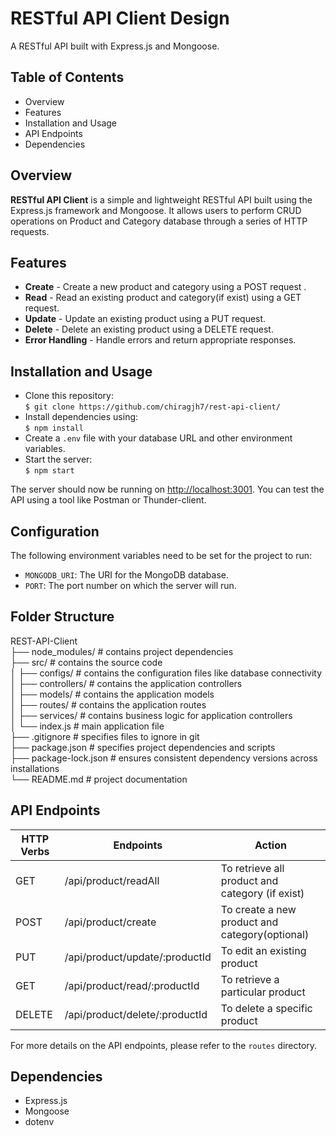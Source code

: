 # RESTful API Client Design

A RESTful API built with Express.js and Mongoose.

## Table of Contents

-   Overview
-   Features
-   Installation and Usage
-   API Endpoints
-   Dependencies

## Overview  
**RESTful API Client** is a simple and lightweight RESTful API built using the Express.js framework and Mongoose. It allows users to perform CRUD operations on Product and Category database through a series of HTTP requests. 

##  Features  
* **Create** - Create a new product and category using a POST request .  
* **Read** - Read an existing product and category(if exist) using a GET request.
* **Update** - Update an existing product using a PUT request.
* **Delete** - Delete an existing product using a DELETE request.
* **Error Handling** - Handle errors and return appropriate responses.

##  Installation and Usage 
* Clone this repository:  
`$ git clone https://github.com/chiragjh7/rest-api-client/ `
* Install dependencies using:  
`$ npm install `
* Create a `.env` file with your database URL and other environment variables.
* Start the server:  
`$ npm start `

The server should now be running on [http://localhost:3001](http://localhost:3001/). You can test the API using a tool like Postman or Thunder-client.

##  Configuration

The following environment variables need to be set for the project to run:

-   `MONGODB_URI`: The URI for the MongoDB database.
-   `PORT`: The port number on which the server will run.

##  Folder Structure  

REST-API-Client    
├── node_modules/           # contains project dependencies    
├── src/                    # contains the source code    
│   ├── configs/            # contains the configuration files like database connectivity     
│   ├── controllers/        # contains the application controllers     
│   ├── models/             # contains the application models     
│   ├── routes/             # contains the application routes     
│    ├── services/          # contains business logic for application controllers     
│   └── index.js              # main application file   
├── .gitignore              # specifies files to ignore in git    
├── package.json            # specifies project dependencies and scripts     
├── package-lock.json       # ensures consistent dependency versions across installations     
└──  README.md               # project documentation      


##  API Endpoints  
| HTTP Verbs | Endpoints | Action |  
| --- | --- | --- |  
| GET | /api/product/readAll | To retrieve all product and category (if exist) |  
| POST | /api/product/create | To create a new product and category(optional) |  
| PUT | /api/product/update/:productId | To edit an existing product |  
| GET | /api/product/read/:productId | To retrieve a particular product |  
| DELETE | /api/product/delete/:productId | To delete a specific product |

For more details on the API endpoints, please refer to the `routes` directory.


## Dependencies

-   Express.js
-   Mongoose
-   dotenv
